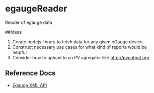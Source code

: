 # egaugeReader
Reader of egauge data

##Ideas

1. Create nodejs library to fetch data for any given eGauge device
2. Construct necessary use cases for what kind of reports would be helpful
3. Consider how to upload to an PV agregator like http://pvoutput.org

## Reference Docs

* [Egauge XML API](http://www.egauge.net/media/support/docs/egauge-xml-api.pdf)

